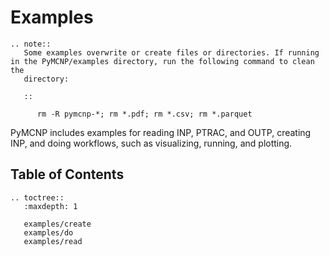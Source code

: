# Examples

```{eval-rst}
.. note:: 
   Some examples overwrite or create files or directories. If running in the PyMCNP/examples directory, run the following command to clean the
   directory:

   :: 

      rm -R pymcnp-*; rm *.pdf; rm *.csv; rm *.parquet
```

PyMCNP includes examples for reading INP, PTRAC, and OUTP, creating INP, and doing workflows, such as visualizing, running, and plotting.

## Table of Contents

```{eval-rst}
.. toctree::
   :maxdepth: 1

   examples/create
   examples/do
   examples/read
```
